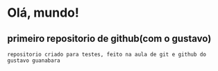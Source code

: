 # Olá, mundo!
## primeiro repositorio de github(com o gustavo)
    repositorio criado para testes, feito na aula de git e github do gustavo guanabara
